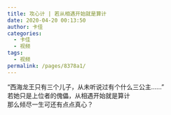 ```yaml
---
title: 攻心计 | 若从相遇开始就是算计
date: 2020-04-20 00:13:50
author: 卡佳
categories: 
  - 卡佳
  - 视频
tags: 
  - 视频
permalink: /pages/8378a1/
---
```


<iframeComp ihtml="https://player.bilibili.com/player.html?aid=795308426&cid=180647975&page=1&danmaku=1&high_quality=1"></iframeComp>

“西海龙王只有三个儿子，从未听说过有个什么三公主……”  
若她只是上位者的傀儡，从相遇开始就是算计  
那么倾尽一生可还有点点真心？

<!-- more -->
